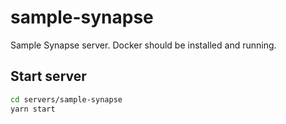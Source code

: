 # sample-synapse

Sample Synapse server. Docker should be installed and running.

## Start server

```bash
cd servers/sample-synapse
yarn start
```
